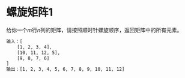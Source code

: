 # 螺旋矩阵1

给你一个$m$行$n$列的矩阵，请按照顺时针螺旋顺序，返回矩阵中的所有元素。

```txt
输入：[
    [1, 2, 3, 4],
    [10, 11, 12, 5],
    [9, 8, 7, 6]
]
输出：[1, 2, 3, 4, 5, 6, 7, 8, 9, 10, 11, 12]
```
